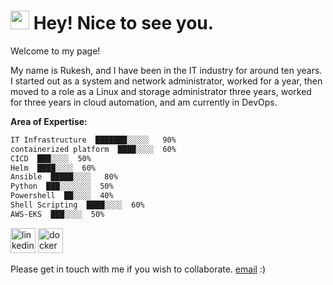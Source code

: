 <h1><img src="https://emojis.slackmojis.com/emojis/images/1531849430/4246/blob-sunglasses.gif?1531849430" width="30"/> Hey! Nice to see you.</h1>


<p>Welcome to my page! </br> 

My name is Rukesh, and I have been in the IT industry for around ten years. I started out as a system and network administrator, worked for a year, then moved to a role as a Linux and storage administrator three years, worked for three years in cloud automation, and am currently in DevOps.



**Area of Expertise:**
```txt
IT Infrastructure  ███████░░░░░   90%
containerized platform  ████░░░░  60%
CICD  ███░░░░  50%
Helm  ████░░░░  60%
Ansible  █████░░░░   80%
Python  ███░░░░░░░  50%
Powershell  ██░░░░  40%
Shell Scripting  ████░░░░  60%
AWS-EKS  ███░░░░  50%
```

[<img src='https://cdn.jsdelivr.net/npm/simple-icons@3.0.1/icons/linkedin.svg' alt='linkedin' height='40'>](https://www.linkedin.com/in/rukeshkumarb//)   [<img src='https://cdn.jsdelivr.net/npm/simple-icons@3.0.1/icons/docker.svg' alt='docker' height='40'>](https://hub.docker.com/repository/docker/rukeshkumarb/java-app/general)

Please get in touch with me if you wish to collaborate. [email](mailto:rukeshkumarb@gmail.com) :)
